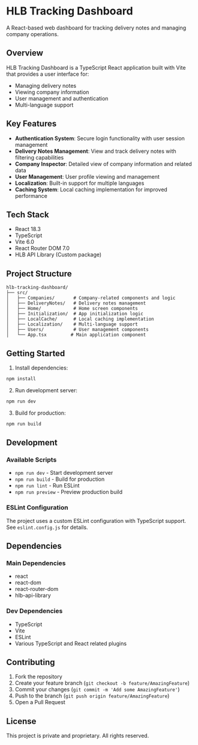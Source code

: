 # HLB Tracking Dashboard

A React-based web dashboard for tracking delivery notes and managing company operations.

## Overview

HLB Tracking Dashboard is a TypeScript React application built with Vite that provides a user interface for:

- Managing delivery notes
- Viewing company information
- User management and authentication
- Multi-language support

## Key Features

- **Authentication System**: Secure login functionality with user session management
- **Delivery Notes Management**: View and track delivery notes with filtering capabilities
- **Company Inspector**: Detailed view of company information and related data
- **User Management**: User profile viewing and management
- **Localization**: Built-in support for multiple languages
- **Caching System**: Local caching implementation for improved performance

## Tech Stack

- React 18.3
- TypeScript
- Vite 6.0
- React Router DOM 7.0
- HLB API Library (Custom package)

## Project Structure

```
hlb-tracking-dashboard/
├── src/
│   ├── Companies/       # Company-related components and logic
│   ├── DeliveryNotes/   # Delivery notes management
│   ├── Home/            # Home screen components
│   ├── Initialization/  # App initialization logic
│   ├── LocalCache/      # Local caching implementation
│   ├── Localization/    # Multi-language support
│   ├── Users/           # User management components
│   └── App.tsx         # Main application component
```

## Getting Started

1. Install dependencies:
```bash
npm install
```

2. Run development server:
```bash
npm run dev
```

3. Build for production:
```bash
npm run build
```

## Development

### Available Scripts

- `npm run dev` - Start development server
- `npm run build` - Build for production
- `npm run lint` - Run ESLint
- `npm run preview` - Preview production build

### ESLint Configuration

The project uses a custom ESLint configuration with TypeScript support. See `eslint.config.js` for details.

## Dependencies

### Main Dependencies
- react
- react-dom
- react-router-dom
- hlb-api-library

### Dev Dependencies
- TypeScript
- Vite
- ESLint
- Various TypeScript and React related plugins

## Contributing

1. Fork the repository
2. Create your feature branch (`git checkout -b feature/AmazingFeature`)
3. Commit your changes (`git commit -m 'Add some AmazingFeature'`)
4. Push to the branch (`git push origin feature/AmazingFeature`)
5. Open a Pull Request

## License

This project is private and proprietary. All rights reserved.
